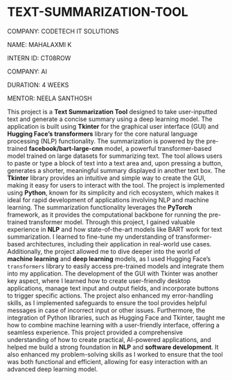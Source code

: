 # TEXT-SUMMARIZATION-TOOL
COMPANY: CODETECH IT SOLUTIONS

NAME: MAHALAXMI K

INTERN ID: CT08ROW

COMPANY: AI

DURATION: 4 WEEKS

MENTOR: NEELA SANTHOSH

This project is a **Text Summarization Tool** designed to take user-inputted text and generate a concise summary using a deep learning model. The application is built using **Tkinter** for the graphical user interface (GUI) and **Hugging Face’s transformers** library for the core natural language processing (NLP) functionality. The summarization is powered by the pre-trained **facebook/bart-large-cnn** model, a powerful transformer-based model trained on large datasets for summarizing text. The tool allows users to paste or type a block of text into a text area and, upon pressing a button, generates a shorter, meaningful summary displayed in another text box. The **Tkinter** library provides an intuitive and simple way to create the GUI, making it easy for users to interact with the tool. The project is implemented using **Python**, known for its simplicity and rich ecosystem, which makes it ideal for rapid development of applications involving NLP and machine learning. The summarization functionality leverages the **PyTorch** framework, as it provides the computational backbone for running the pre-trained transformer model. Through this project, I gained valuable experience in **NLP** and how state-of-the-art models like BART work for text summarization. I learned to fine-tune my understanding of transformer-based architectures, including their application in real-world use cases. Additionally, the project allowed me to dive deeper into the world of **machine learning** and **deep learning** models, as I used Hugging Face’s `transformers` library to easily access pre-trained models and integrate them into my application. The development of the GUI with Tkinter was another key aspect, where I learned how to create user-friendly desktop applications, manage text input and output fields, and incorporate buttons to trigger specific actions. The project also enhanced my error-handling skills, as I implemented safeguards to ensure the tool provides helpful messages in case of incorrect input or other issues. Furthermore, the integration of Python libraries, such as Hugging Face and Tkinter, taught me how to combine machine learning with a user-friendly interface, offering a seamless experience. This project provided a comprehensive understanding of how to create practical, AI-powered applications, and helped me build a strong foundation in **NLP** and **software development**. It also enhanced my problem-solving skills as I worked to ensure that the tool was both functional and efficient, allowing for easy interaction with an advanced deep learning model.
